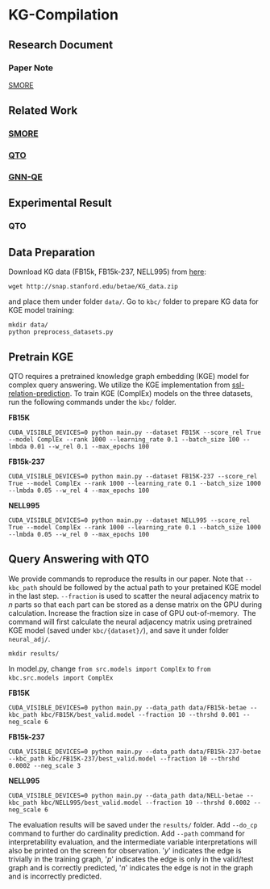 # KG-Compilation 

## Research Document
### Paper Note
[SMORE](https://www.notion.so/SMORE-ac537c73d1aa4f34927f30ec8f74625a?pvs=4)

## Related Work

### [SMORE](https://github.com/google-research/smore/blob/main/README.md)  

### [QTO](https://github.com/bys0318/QTO)

### [GNN-QE](https://github.com/DeepGraphLearning/GNN-QE/tree/master/gnnqe) 

## Experimental Result 
### QTO
## Data Preparation
Download KG data (FB15k, FB15k-237, NELL995) from [here](http://snap.stanford.edu/betae/KG_data.zip): 
```
wget http://snap.stanford.edu/betae/KG_data.zip
```
and place them under folder `data/`. Go to `kbc/` folder to prepare KG data for KGE model training:
```
mkdir data/
python preprocess_datasets.py
```

## Pretrain KGE
QTO requires a pretrained knowledge graph embedding (KGE) model for complex query answering. We utilize the KGE implementation from [ssl-relation-prediction](https://github.com/facebookresearch/ssl-relation-prediction).
To train KGE (ComplEx) models on the three datasets, run the following commands under the `kbc/` folder.

**FB15K**
```
CUDA_VISIBLE_DEVICES=0 python main.py --dataset FB15K --score_rel True --model ComplEx --rank 1000 --learning_rate 0.1 --batch_size 100 --lmbda 0.01 --w_rel 0.1 --max_epochs 100
```
**FB15k-237**
```
CUDA_VISIBLE_DEVICES=0 python main.py --dataset FB15K-237 --score_rel True --model ComplEx --rank 1000 --learning_rate 0.1 --batch_size 1000 --lmbda 0.05 --w_rel 4 --max_epochs 100 
```
**NELL995**
```
CUDA_VISIBLE_DEVICES=0 python main.py --dataset NELL995 --score_rel True --model ComplEx --rank 1000 --learning_rate 0.1 --batch_size 1000 --lmbda 0.05 --w_rel 0 --max_epochs 100
```

## Query Answering with QTO
We provide commands to reproduce the results in our paper. Note that `--kbc_path` should be followed by the actual path to your pretained KGE model in the last step. `--fraction` is used to scatter the neural adjacency matrix to $n$ parts so that each part can be stored as a dense matrix on the GPU during calculation. Increase the fraction size in case of GPU out-of-memory. 
The command will first calculate the neural adjacency matrix using pretrained KGE model (saved under `kbc/{dataset}/`), and save it under folder `neural_adj/`. 
```
mkdir results/  
```
In model.py, change ```from src.models import ComplEx``` to ```from kbc.src.models import ComplEx ``` 

**FB15K**
```
CUDA_VISIBLE_DEVICES=0 python main.py --data_path data/FB15k-betae --kbc_path kbc/FB15K/best_valid.model --fraction 10 --thrshd 0.001 --neg_scale 6 
```
**FB15k-237**
```
CUDA_VISIBLE_DEVICES=0 python main.py --data_path data/FB15k-237-betae --kbc_path kbc/FB15K-237/best_valid.model --fraction 10 --thrshd 0.0002 --neg_scale 3
```
**NELL995**
```
CUDA_VISIBLE_DEVICES=0 python main.py --data_path data/NELL-betae --kbc_path kbc/NELL995/best_valid.model --fraction 10 --thrshd 0.0002 --neg_scale 6
```
The evaluation results will be saved under the `results/` folder. Add `--do_cp` command to further do cardinality prediction. Add `--path` command for interpretability evaluation, and the intermediate variable interpretations will also be printed on the screen for observation. '*y*' indicates the edge is trivially in the training graph, '*p*' indicates the edge is only in the valid/test graph and is correctly predicted, '*n*' indicates the edge is not in the graph and is incorrectly predicted.
